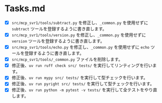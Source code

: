 # Tasks.md

- [x] `src/mcp_svr1/tools/subtract.py` を修正し、`_common.py` を使用せずに `subtract` ツールを登録するように書き直します。
- [x] `src/mcp_svr1/tools/version.py` を修正し、`_common.py` を使用せずに `version` ツールを登録するように書き直します。
- [x] `src/mcp_svr1/tools/echo.py` を修正し、`_common.py` を使用せずに `echo` ツールを登録するように書き直します。
- [x] `src/mcp_svr1/tools/_common.py` ファイルを削除します。
- [x] 修正後、`uv run ruff check src/ tests/` を実行してリンティングを行います。
- [x] 修正後、`uv run mypy src/ tests/` を実行して型チェックを行います。
- [x] 修正後、`uv run pyright src/ tests/` を実行して型チェックを行います。
- [x] 修正後、`uv run python -m pytest -v tests/` を実行して全テストをやり直します。
